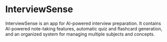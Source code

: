 # InterviewSense

InterviewSense is an app for AI-powered interview preparation. It contains AI-powered note-taking features, automatic quiz and flashcard generation, and an organized system for managing multiple subjects and concepts.
